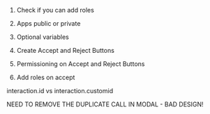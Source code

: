 
1. Check if you can add roles
2. Apps public or private
3. Optional variables


4. Create Accept and Reject Buttons
5. Permissioning on Accept and Reject Buttons
6. Add roles on accept


interaction.id vs interaction.customid

NEED TO REMOVE THE DUPLICATE CALL IN MODAL - BAD DESIGN!